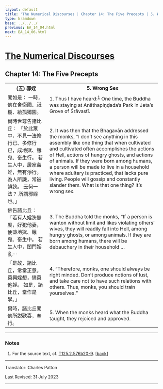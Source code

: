 ```yaml
---
layout: default
title: 'The Numerical Discourses | Chapter 14: The Five Precepts | 5. Wrong Sex'
type: kramdown
base: ../../../
previous: EA_14_04.html
next: EA_14_06.html
---
```


<h1><a href='../index.html'>The Numerical Discourses</a></h1>
<h2>Chapter 14: The Five Precepts</h2>

<table class="trans">
  <th class='ch'>(五) 邪婬</th>
  <th class='en'>5. Wrong Sex</th>
  <tr>
    <td class='ch' title='T125.2.576b20'>聞如是： 一時，佛在舍衞國、祇樹、給孤獨園。</td>
    <td id='p1'>1. Thus I have heard:<sup id="ref1"><a href="#n1">1</a></sup> One time, the Buddha was staying at Anāthapiṇḍada’s Park in Jeta’s Grove of Śrāvastī.</td>
  </tr>
  <tr>
    <td class='ch' title='T125.2.576b21'>爾時世尊告諸比丘： 「於此眾中，不見一法修行已、多修行已，成地獄、餓鬼、畜生行。 若生人中，居家姦婬，無有淨行。 為人所譏，常被誹謗。 云何一法？ 所謂邪婬也。」</td>
    <td id='p2'>2. It was then that the Bhagavān addressed the monks, “I don’t see anything in this assembly like one thing that when cultivated and cultivated often accomplishes the actions of Hell, actions of hungry ghosts, and actions of animals. If they were born among humans, a person will be made to live in a household where adultery is practiced, that lacks pure living. People will gossip and constantly slander them. What is that one thing? It’s wrong sex.</td>
  </tr>
  <tr>
    <td class='ch' title='T125.2.576b24'>佛告諸比丘： 「若有人婬泆無度，好犯他妻，便墮地獄、餓鬼、畜生中。 若生人中，閨門婬亂⋯</td>
    <td id='p3'>3. The Buddha told the monks, “If a person is wanton without limit and likes violating others’ wives, they will readily fall into Hell, among hungry ghosts, or among animals. If they are born among humans, there will be debauchery in their household …</td>
  </tr>
  <tr>
    <td class='ch' title='T125.2.576b27'>「是故，諸比丘，常當正意。 莫興婬想，愼莫他婬。 如是，諸比丘，當作是學。」</td>
    <td id='p4'>4. “Therefore, monks, one should always be right minded. Don’t produce notions of lust, and take care not to have such relations with others. Thus, monks, you should train yourselves.”</td>
  </tr>
  <tr>
    <td class='ch' title='T125.2.576b28'>爾時，諸比丘聞佛所説歡喜，奉行。</td>
    <td id='p5'>5. When the monks heard what the Buddha taught, they rejoiced and approved.</td>
  </tr>
</table>

<hr/>

<h3 id="notes">Notes</h3>

<ol class="notes-list">
<li id="n1"><p>For the source text, cf. <a href="https://cbetaonline.dila.edu.tw/zh/T02n0125_p0576b20" target="_blank">T125.2.576b20-9</a>. [<a href="#ref1">back</a>]</p></li>
</ol>
<hr/>

<p class="translator">Translator: Charles Patton</p>
<p class='revised'>Last Revised: 31 July 2023</p>

<hr/>
